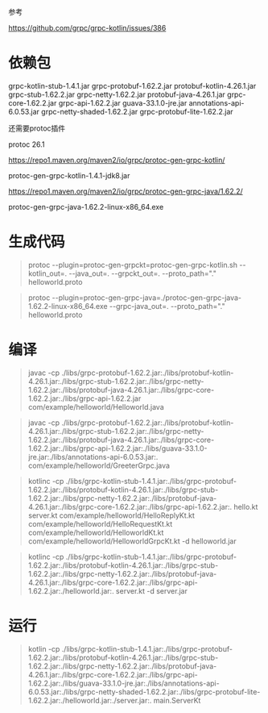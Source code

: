 参考

https://github.com/grpc/grpc-kotlin/issues/386

依赖包
======

grpc-kotlin-stub-1.4.1.jar
grpc-protobuf-1.62.2.jar
protobuf-kotlin-4.26.1.jar
grpc-stub-1.62.2.jar
grpc-netty-1.62.2.jar
protobuf-java-4.26.1.jar
grpc-core-1.62.2.jar
grpc-api-1.62.2.jar
guava-33.1.0-jre.jar
annotations-api-6.0.53.jar
grpc-netty-shaded-1.62.2.jar
grpc-protobuf-lite-1.62.2.jar

还需要protoc插件

protoc 26.1

https://repo1.maven.org/maven2/io/grpc/protoc-gen-grpc-kotlin/

protoc-gen-grpc-kotlin-1.4.1-jdk8.jar

https://repo1.maven.org/maven2/io/grpc/protoc-gen-grpc-java/1.62.2/

protoc-gen-grpc-java-1.62.2-linux-x86_64.exe

生成代码
=======

> protoc --plugin=protoc-gen-grpckt=protoc-gen-grpc-kotlin.sh --kotlin_out=. --java_out=. --grpckt_out=. --proto_path="." helloworld.proto

> protoc --plugin=protoc-gen-grpc-java=./protoc-gen-grpc-java-1.62.2-linux-x86_64.exe --grpc-java_out=.  --proto_path="." helloworld.proto

编译
====

> javac -cp ./libs/grpc-protobuf-1.62.2.jar:./libs/protobuf-kotlin-4.26.1.jar:./libs/grpc-stub-1.62.2.jar:./libs/grpc-netty-1.62.2.jar:./libs/protobuf-java-4.26.1.jar:./libs/grpc-core-1.62.2.jar:./libs/grpc-api-1.62.2.jar com/example/helloworld/Helloworld.java

> javac -cp ./libs/grpc-protobuf-1.62.2.jar:./libs/protobuf-kotlin-4.26.1.jar:./libs/grpc-stub-1.62.2.jar:./libs/grpc-netty-1.62.2.jar:./libs/protobuf-java-4.26.1.jar:./libs/grpc-core-1.62.2.jar:./libs/grpc-api-1.62.2.jar:./libs/guava-33.1.0-jre.jar:./libs/annotations-api-6.0.53.jar:. com/example/helloworld/GreeterGrpc.java

> kotlinc -cp ./libs/grpc-kotlin-stub-1.4.1.jar:./libs/grpc-protobuf-1.62.2.jar:./libs/protobuf-kotlin-4.26.1.jar:./libs/grpc-stub-1.62.2.jar:./libs/grpc-netty-1.62.2.jar:./libs/protobuf-java-4.26.1.jar:./libs/grpc-core-1.62.2.jar:./libs/grpc-api-1.62.2.jar:. hello.kt server.kt com/example/helloworld/HelloReplyKt.kt com/example/helloworld/HelloRequestKt.kt com/example/helloworld/HelloworldKt.kt com/example/helloworld/HelloworldGrpcKt.kt -d helloworld.jar

> kotlinc -cp ./libs/grpc-kotlin-stub-1.4.1.jar:./libs/grpc-protobuf-1.62.2.jar:./libs/protobuf-kotlin-4.26.1.jar:./libs/grpc-stub-1.62.2.jar:./libs/grpc-netty-1.62.2.jar:./libs/protobuf-java-4.26.1.jar:./libs/grpc-core-1.62.2.jar:./libs/grpc-api-1.62.2.jar:./helloworld.jar:. server.kt -d server.jar

运行
====

> kotlin -cp ./libs/grpc-kotlin-stub-1.4.1.jar:./libs/grpc-protobuf-1.62.2.jar:./libs/protobuf-kotlin-4.26.1.jar:./libs/grpc-stub-1.62.2.jar:./libs/grpc-netty-1.62.2.jar:./libs/protobuf-java-4.26.1.jar:./libs/grpc-core-1.62.2.jar:./libs/grpc-api-1.62.2.jar:./libs/guava-33.1.0-jre.jar:./libs/annotations-api-6.0.53.jar:./libs/grpc-netty-shaded-1.62.2.jar:./libs/grpc-protobuf-lite-1.62.2.jar:./helloworld.jar:./server.jar:. main.ServerKt